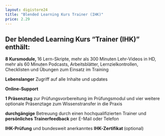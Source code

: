 ```yaml
---
layout: digistore24
title: "Blended Learning Kurs Trainer (IHK)"
price: 2.29
---
```

<h2>Der blended Learning Kurs &#x201C;Trainer (IHK)&#x201D; enth&#xE4;lt:</h2>
<p><strong>8 Kursmodule, </strong>16 Lern-Skripte, mehr als 300 Minuten Lehr-Videos in HD, mehr als 60 Minuten Podcasts, Arbeitsbl&#xE4;tter, Lernzielkontrollen, Checklisten und &#xDC;bungen zum Einsatz im Training</p>
<p><strong>Lebenslanger</strong> Zugriff auf alle Inhalte und updates</p>
<p><strong>Online-Support</strong></p>
<p><strong>1 Pr&#xE4;senztag</strong> zur Pr&#xFC;fungsvorbereitung im Pr&#xFC;fungsmodul und vier weitere optionale Pr&#xE4;senztage zum Wissenstransfer in die Praxis</p>
<p><strong>durchg&#xE4;ngige</strong> Betreuung durch einen hochqualifizierten Trainer und <strong>pers&#xF6;nliches Trainerfeedback</strong> per E-Mail oder Telefon</p>
<p><strong>IHK-Pr&#xFC;fung</strong> und bundesweit anerkanntes <strong>IHK-Zertifikat </strong>(optional)</p>
<p>&#xA0;</p>